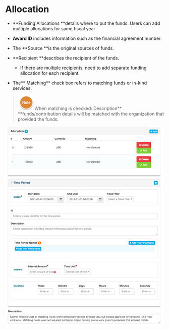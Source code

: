 # Allocation

* **Funding Allocations **details where to put the funds. Users can add multiple allocations for same fiscal year

* **Award ID** includes information such as the financial agreement number.

* The **Source **is the original sources of funds.

* **Recipient **describes the recipient of the funds.

  * If there are multiple recipients, need to add separate funding allocation for each recipient.

* The** Matching** check box refers to matching funds or in-kind services.

> ![](/assets/NoteSmall.png)When matching is checked: Description** **funds/contribution details will be matched with the organization that provided the funds.

![](/assets/EditAllocationScreenshot.png)

